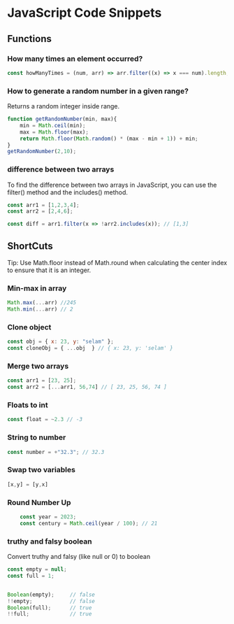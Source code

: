 # JavaScript Code Snippets

## Functions

### How many times an element occurred?

```js
const howManyTimes = (num, arr) => arr.filter((x) => x === num).length;
```

### How to generate a random number in a given range?

Returns a random integer inside range.

```js
function getRandomNumber(min, max){
    min = Math.ceil(min);
    max = Math.floor(max);
    return Math.floor(Math.random() * (max - min + 1)) + min;
}
getRandomNumber(2,10);
```

### difference between two arrays

To find the difference between two arrays in JavaScript, you can use the filter() method and the includes() method.

```js
const arr1 = [1,2,3,4];
const arr2 = [2,4,6];

const diff = arr1.filter(x => !arr2.includes(x)); // [1,3]
```

## ShortCuts

Tip:
    Use Math.floor instead of Math.round when calculating the center index to ensure that it is an integer.

### Min-max in array

```js
Math.max(...arr) //245
Math.min(...arr) // 2
```

### Clone object

```js
const obj = { x: 23, y: "selam" };
const cloneObj = { ...obj  } // { x: 23, y: 'selam' }
```

### Merge two arrays

```js
const arr1 = [23, 25];
const arr2 = [...arr1, 56,74] // [ 23, 25, 56, 74 ]
```

### Floats to int

```js
const float = ~2.3 // -3
```

### String to number

```js
const number = +"32.3"; // 32.3
```

### Swap two variables

```js
[x,y] = [y,x]
```

### Round Number Up

```js
    const year = 2023;
    const century = Math.ceil(year / 100); // 21
```

### truthy and falsy boolean

Convert truthy and falsy (like null or 0) to boolean

```js
const empty = null;
const full = 1;


Boolean(empty);     // false
!!empty;            // false  
Boolean(full);      // true
!!full;             // true

```

